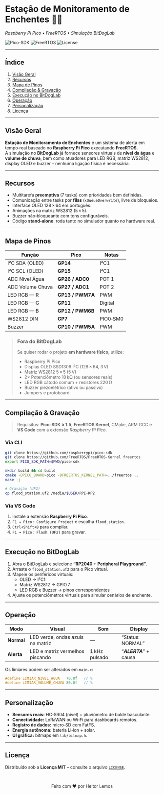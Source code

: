 
# Estação de Monitoramento de Enchentes 🚨🌊  
*Raspberry Pi Pico • FreeRTOS • Simulação BitDogLab*

![Pico-SDK](https://img.shields.io/badge/Pico--SDK-%3E%3D1.5-blue?style=flat-square)
![FreeRTOS](https://img.shields.io/badge/FreeRTOS-ready-brightgreen?style=flat-square)
![License](https://img.shields.io/badge/licença-MIT-yellow?style=flat-square)

---

## Índice  
1. [Visão Geral](#visão-geral)  
2. [Recursos](#recursos)  
3. [Mapa de Pinos](#mapa-de-pinos)  
4. [Compilação & Gravação](#compilação--gravação)  
5. [Execução no BitDogLab](#execução-no-bitdoglab)  
6. [Operação](#operação)  
7. [Personalização](#personalização)  
8. [Licença](#licença)  

---

## Visão Geral
**Estação de Monitoramento de Enchentes** é um sistema de alerta em tempo‑real baseado no **Raspberry Pi Pico** executando **FreeRTOS**.  
A simulação no **BitDogLab** já fornece sensores virtuais de **nível da água** e **volume de chuva**, bem como atuadores para LED RGB, matriz WS2812, display OLED e buzzer – nenhuma ligação física é necessária.

---

## Recursos
- Multitarefa **preemptiva** (7 tasks) com prioridades bem definidas.  
- Comunicação entre tasks por **filas** (`xQueueOverwrite`), livre de bloqueios.  
- Interface OLED 128 × 64 em português.  
- Animações na matriz WS2812 (5 × 5).  
- Buzzer não‑bloqueante com tons configuráveis.  
- Código **stand‑alone**: roda tanto no simulador quanto no hardware real.

---

## Mapa de Pinos

| Função | Pico | Notas |
| ------ | ---- | ----- |
| I²C SDA (OLED) | **GP14** | I²C1 |
| I²C SCL (OLED) | **GP15** | I²C1 |
| ADC Nível Água | **GP26 / ADC0** | POT 1 |
| ADC Volume Chuva | **GP27 / ADC1** | POT 2 |
| LED RGB — R | **GP13 / PWM7A** | PWM |
| LED RGB — G | **GP11** | Digital |
| LED RGB — B | **GP12 / PWM6B** | PWM |
| WS2812 DIN | **GP7** | PIO0‑SM0 |
| Buzzer | **GP10 / PWM5A** | PWM |

> ### Fora do BitDogLab  
> Se quiser rodar o projeto **em hardware físico**, utilize:  
> * Raspberry Pi Pico  
> * Display OLED SSD1306 I²C (128 × 64, 3 V)  
> * Matriz WS2812 5 × 5 (5 V)  
> * 2× Potenciômetro 10 kΩ (ou sensores reais)  
> * LED RGB cátodo comum + resistores 220 Ω  
> * Buzzer piezoelétrico (ativo ou passivo)  
> * Jumpers e protoboard

---

## Compilação & Gravação

> Requisitos: **Pico‑SDK ≥ 1.5**, **FreeRTOS Kernel**, CMake, ARM GCC e **VS Code** com a extensão *Raspberry Pi Pico*.

### Via CLI
```bash
git clone https://github.com/raspberrypi/pico-sdk
git clone https://github.com/FreeRTOS/FreeRTOS-Kernel freertos
export PICO_SDK_PATH=$PWD/pico-sdk

mkdir build && cd build
cmake -DPICO_BOARD=pico -DFREERTOS_KERNEL_PATH=../freertos ..
make -j

# Gravação (UF2)
cp flood_station.uf2 /media/$USER/RPI-RP2
```

### Via VS Code
1. Instale a extensão **Raspberry Pi Pico**.  
2. `F1 → Pico: Configure Project` e escolha `flood_station`.  
3. `Ctrl+Shift+B` para compilar.  
4. `F1 → Pico: Flash (UF2)` para gravar.

---

## Execução no BitDogLab
1. Abra o BitDogLab e selecione **“RP2040 + Peripheral Playground”**.  
2. Arraste o `flood_station.uf2` para o Pico virtual.  
3. Mapeie os periféricos virtuais:  
   * OLED → I²C1  
   * Matriz WS2812 → GPIO 7  
   * LED RGB e Buzzer → pinos correspondentes  
4. Ajuste os potenciômetros virtuais para simular cenários de enchente.

---

## Operação

| Modo | Visual | Som | Display |
| ---- | ------ | --- | ------- |
| **Normal** | LED verde, ondas azuis na matriz | — | “Status: NORMAL” |
| **Alerta** | LED e matriz vermelhos piscando | 1 kHz pulsado | “***ALERTA***” + causa |

Os limiares podem ser alterados em `main.c`:
```c
#define LIMIAR_NIVEL_AGUA   70.0f   // %
#define LIMIAR_VOLUME_CHUVA 80.0f   // %
```

---

## Personalização
- **Sensores reais:** HC‑SR04 (nível) + pluviômetro de balde basculante.  
- **Conectividade:** LoRaWAN ou Wi‑Fi para dashboards remotos.  
- **Registro de dados:** micro‑SD com FatFS.  
- **Energia autônoma:** bateria Li‑ion + solar.  
- **UI gráfica:** bitmaps em `lib/bitmap.h`.

---

## Licença
Distribuído sob a **Licença MIT** – consulte o arquivo [`LICENSE`](LICENSE).

<br>

<p align="center">Feito com ❤️ por Heitor Lemos</p>
